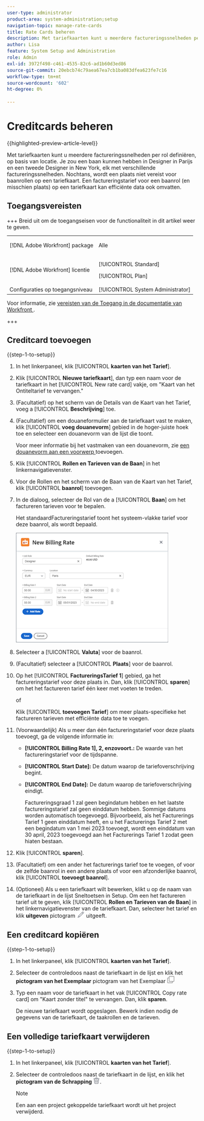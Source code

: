 ```yaml
---
user-type: administrator
product-area: system-administration;setup
navigation-topic: manage-rate-cards
title: Rate Cards beheren
description: Met tariefkaarten kunt u meerdere factureringssnelheden per rol definiëren, op basis van locatie.
author: Lisa
feature: System Setup and Administration
role: Admin
exl-id: 3972f498-c461-4535-82c6-ad1b60d3ed86
source-git-commit: 20ebcb74c79aea67ea7cb1ba083dfea623fe7c16
workflow-type: tm+mt
source-wordcount: '602'
ht-degree: 0%

---
```


# Creditcards beheren

{{highlighted-preview-article-level}}

Met tariefkaarten kunt u meerdere factureringssnelheden per rol definiëren, op basis van locatie. Je zou een baan kunnen hebben in Designer in Parijs en een tweede Designer in New York, elk met verschillende factureringssnelheden. Nochtans, wordt een plaats niet vereist voor baanrollen op een tariefkaart. Een factureringstarief voor een baanrol (en misschien plaats) op een tariefkaart kan efficiënte data ook omvatten.

## Toegangsvereisten

+++ Breid uit om de toegangseisen voor de functionaliteit in dit artikel weer te geven.

<table style="table-layout:auto"> 
 <col> 
 <col> 
 <tbody> 
  <tr> 
   <td>[!DNL Adobe Workfront] package</td> 
   <td><p>Alle</p></td> 
  </tr> 
  <tr> 
   <td>[!DNL Adobe Workfront] licentie</td> 
   <td><p>[!UICONTROL Standard]</p>
       <p>[!UICONTROL Plan]</p></td>
  </tr> 
  <tr> 
   <td>Configuraties op toegangsniveau</td> 
   <td>[!UICONTROL System Administrator]</td> 
  </tr> 
 </tbody> 
</table>

Voor informatie, zie [ vereisten van de Toegang in de documentatie van Workfront ](/help/quicksilver/administration-and-setup/add-users/access-levels-and-object-permissions/access-level-requirements-in-documentation.md).

+++

## Creditcard toevoegen

{{step-1-to-setup}}

1. In het linkerpaneel, klik [!UICONTROL **kaarten van het Tarief**].
1. Klik [!UICONTROL **Nieuwe tariefkaart**], dan typ een naam voor de tariefkaart in het [!UICONTROL New rate card] vakje, om &quot;Kaart van het Ontiteltarief te vervangen.&quot;
1. (Facultatief) op het scherm van de Details van de Kaart van het Tarief, voeg a [!UICONTROL **Beschrijving**] toe.
1. (Facultatief) om een douaneformulier aan de tariefkaart vast te maken, klik [!UICONTROL **voeg douanevorm**] gebied in de hoger-juiste hoek toe en selecteer een douanevorm van de lijst die toont.

   Voor meer informatie bij het vastmaken van een douanevorm, zie [ een douanevorm aan een voorwerp ](/help/quicksilver/workfront-basics/work-with-custom-forms/add-a-custom-form-to-an-object.md) toevoegen.

1. Klik [!UICONTROL **Rollen en Tarieven van de Baan**] in het linkernavigatievenster.
1. Voor de Rollen en het scherm van de Baan van de Kaart van het Tarief, klik [!UICONTROL **baanrol**] toevoegen.
1. In de dialoog, selecteer de Rol van de a [!UICONTROL **Baan**] om het factureren tarieven voor te bepalen.

   Het standaardFactureringstarief toont het systeem-vlakke tarief voor deze baanrol, als wordt bepaald.

   ![ Nieuwe de dialoog van het Tarief van het Facturerings ](assets/location-rate-for-rate-card.png)

1. Selecteer a [!UICONTROL **Valuta**] voor de baanrol.
1. (Facultatief) selecteer a [!UICONTROL **Plaats**] voor de baanrol.
1. Op het [!UICONTROL **FactureringsTarief 1**] gebied, ga het factureringstarief voor deze plaats in. Dan, klik [!UICONTROL **sparen**] om het het factureren tarief één keer met voeten te treden.

   of

   Klik [!UICONTROL **toevoegen Tarief**] om meer plaats-specifieke het factureren tarieven met efficiënte data toe te voegen.

1. (Voorwaardelijk) Als u meer dan één factureringstarief voor deze plaats toevoegt, ga de volgende informatie in:

   * **[!UICONTROL Billing Rate 1], 2, enzovoort.:** De waarde van het factureringstarief voor de tijdspanne.
   * **[!UICONTROL Start Date]:** De datum waarop de tariefoverschrijving begint.
   * **[!UICONTROL End Date]:** De datum waarop de tariefoverschrijving eindigt.

     Factureringsgraad 1 zal geen begindatum hebben en het laatste factureringstarief zal geen einddatum hebben. Sommige datums worden automatisch toegevoegd. Bijvoorbeeld, als het Facturerings Tarief 1 geen einddatum heeft, en u het Facturerings Tarief 2 met een begindatum van 1 mei 2023 toevoegt, wordt een einddatum van 30 april, 2023 toegevoegd aan het Facturerings Tarief 1 zodat geen hiaten bestaan.

1. Klik [!UICONTROL **sparen**].
1. (Facultatief) om een ander het facturerings tarief toe te voegen, of voor de zelfde baanrol in een andere plaats of voor een afzonderlijke baanrol, klik [!UICONTROL **toevoegt baanrol**].
1. (Optioneel) Als u een tariefkaart wilt bewerken, klikt u op de naam van de tariefkaart in de lijst Sneltoetsen in Setup. Om een het factureren tarief uit te geven, klik [!UICONTROL **Rollen en Tarieven van de Baan**] in het linkernavigatievenster van de tariefkaart. Dan, selecteer het tarief en klik **uitgeven** pictogram ![ pictogram ](assets/edit-icon.png) uitgeeft.

## Een creditcard kopiëren

{{step-1-to-setup}}

1. In het linkerpaneel, klik [!UICONTROL **kaarten van het Tarief**].
1. Selecteer de controledoos naast de tariefkaart in de lijst en klik het **pictogram van het Exemplaar** pictogram van het Exemplaar ![.](assets/copy-icon.png)
1. Typ een naam voor de tariefkaart in het vak [!UICONTROL Copy rate card] om &quot;Kaart zonder titel&quot; te vervangen. Dan, klik **sparen**.

   De nieuwe tariefkaart wordt opgeslagen. Bewerk indien nodig de gegevens van de tariefkaart, de taakrollen en de tarieven.

## Een volledige tariefkaart verwijderen

{{step-1-to-setup}}

1. In het linkerpaneel, klik [!UICONTROL **kaarten van het Tarief**].
1. Selecteer de controledoos naast de tariefkaart in de lijst, en klik het **pictogram van de Schrapping** ![ pictogram van de Schrapping ](assets/delete.png).

   >[!NOTE]
   >
   >Een aan een project gekoppelde tariefkaart wordt uit het project verwijderd.
